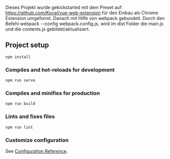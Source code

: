 Dieses Projekt wurde gekickstarted mit dem Preset auf: https://github.com/Kocal/vue-web-extension für den Einbau als Chrome Extension umgeformt. Danach mit Hilfe von webpack 
gebundelt. Durch den Befehl webpack --config webpack.config.js, wird im dist Folder die main.js und die contents.js gebildet/aktualisiert.

## Project setup
```
npm install
```

### Compiles and hot-reloads for development
```
npm run serve
```

### Compiles and minifies for production
```
npm run build
```

### Lints and fixes files
```
npm run lint
```

### Customize configuration
See [Configuration Reference](https://cli.vuejs.org/config/).

